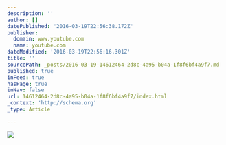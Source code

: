 ```yaml
---
description: ''
author: []
datePublished: '2016-03-19T22:56:38.172Z'
publisher:
  domain: www.youtube.com
  name: youtube.com
dateModified: '2016-03-19T22:56:16.301Z'
title: ''
sourcePath: _posts/2016-03-19-14612464-2d8c-4a95-b04a-1f8f6bf4a9f7.md
published: true
inFeed: true
hasPage: true
inNav: false
url: 14612464-2d8c-4a95-b04a-1f8f6bf4a9f7/index.html
_context: 'http://schema.org'
_type: Article

---
```

![](https://i.ytimg.com/vi_webp/549V_OvFzxQ/mqdefault.webp)